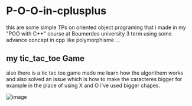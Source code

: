 # P-O-O-in-cplusplus 

   this are some simple TPs on oriented object programing that i made in my "POO with C++" course at Boumerdes university 3 term using some advance concept in cpp like polymorphisme ...
   
   ## my tic_tac_toe Game
   also there is a tic tac toe game made me learn how the algorithem works and also solved an issue which is how to make the caracteres bigger for example in the place of using X and O i've used bigger chapes.
   
 ![image](https://github.com/AmineMahiddine/GitHub_intro/blob/master/789.PNG?raw=true)
